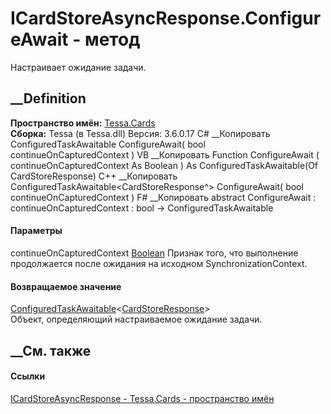 # ICardStoreAsyncResponse.ConfigureAwait - метод
Настраивает ожидание задачи.
##  __Definition
 **Пространство имён:** [Tessa.Cards](N_Tessa_Cards.htm)  
 **Сборка:** Tessa (в Tessa.dll) Версия: 3.6.0.17
C# __Копировать
     ConfiguredTaskAwaitable<CardStoreResponse> ConfigureAwait(
    	bool continueOnCapturedContext
    )
VB __Копировать
     Function ConfigureAwait ( 
    	continueOnCapturedContext As Boolean
    ) As ConfiguredTaskAwaitable(Of CardStoreResponse)
C++ __Копировать
     ConfiguredTaskAwaitable<CardStoreResponse^> ConfigureAwait(
    	bool continueOnCapturedContext
    )
F# __Копировать
     abstract ConfigureAwait : 
            continueOnCapturedContext : bool -> ConfiguredTaskAwaitable<CardStoreResponse> 
#### Параметры
continueOnCapturedContext
[Boolean](https://learn.microsoft.com/dotnet/api/system.boolean)
     Признак того, что выполнение продолжается после ожидания на исходном SynchronizationContext. 
#### Возвращаемое значение
[ConfiguredTaskAwaitable](https://learn.microsoft.com/dotnet/api/system.runtime.compilerservices.configuredtaskawaitable-1)<[CardStoreResponse](T_Tessa_Cards_CardStoreResponse.htm)>  
Объект, определяющий настраиваемое ожидание задачи.
##  __См. также
#### Ссылки
[ICardStoreAsyncResponse - ](T_Tessa_Cards_ICardStoreAsyncResponse.htm)
[Tessa.Cards - пространство имён](N_Tessa_Cards.htm)
